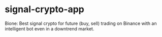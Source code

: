 # signal-crypto-app
Bione: Best signal crypto for future (buy, sell) trading on Binance with an intelligent bot even in a downtrend market.

